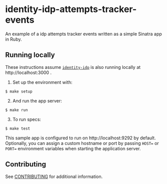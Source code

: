 # identity-idp-attempts-tracker-events

An example of a idp attempts tracker events written as a simple Sinatra app in Ruby.

## Running locally

These instructions assume [`identity-idp`](https://github.com/18F/identity-idp) is also running locally
at http://localhost:3000 .

1. Set up the environment with:

  ```
  $ make setup
  ```

2. And run the app server:

  ```
  $ make run
  ```

3. To run specs:

  ```
  $ make test
  ```

This sample app is configured to run on http://localhost:9292 by default. Optionally, you can assign a custom hostname
or port by passing `HOST=` or `PORT=` environment variables when starting the application server.

## Contributing

See [CONTRIBUTING](CONTRIBUTING.md) for additional information.